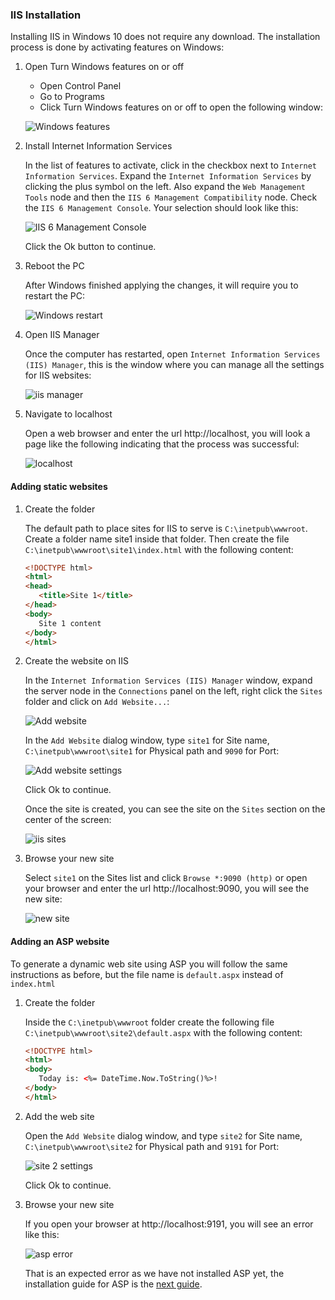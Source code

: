 
### IIS Installation

Installing IIS in Windows 10 does not require any download. The installation process is done by activating features on Windows:

1. Open Turn Windows features on or off

   * Open Control Panel
   * Go to Programs
   * Click Turn Windows features on or off to open the following window:

   ![Windows features](images/iis1.png)

2. Install Internet Information Services

   In the list of features to activate, click in the checkbox next to `Internet Information Services`.
   Expand the `Internet Information Services` by clicking the plus symbol on the left. Also expand the `Web Management Tools` node and then the `IIS 6 Management Compatibility` node.
   Check the `IIS 6 Management Console`. Your selection should look like this:

   ![IIS 6 Management Console](images/iis2.png)

   Click the Ok button to continue.
   
3. Reboot the PC

   After Windows finished applying the changes, it will require you to restart the PC:

   ![Windows restart](images/iis3.png)

4. Open IIS Manager

   Once the computer has restarted, open `Internet Information Services (IIS) Manager`, this is the window where you can manage all the settings for IIS websites:

   ![iis manager](images/iis4.png)


5. Navigate to localhost

   Open a web browser and enter the url http://localhost, you will look a page like the following indicating that the process was successful:

   ![localhost](images/iis5.png)

#### Adding static websites

1. Create the folder

   The default path to place sites for IIS to serve is `C:\inetpub\wwwroot`. Create a folder name site1 inside that folder. Then create the file `C:\inetpub\wwwroot\site1\index.html` with the following content:
   
   ```html
   <!DOCTYPE html>
   <html>
   <head>
      <title>Site 1</title>
   </head>
   <body>
      Site 1 content
   </body>
   </html>
   ```

2. Create the website on IIS

   In the `Internet Information Services (IIS) Manager` window, expand the server node in the `Connections` panel on the left, right click the `Sites` folder and click on `Add Website...`:

   ![Add website](images/iis6.png)

   In the `Add Website` dialog window, type `site1` for Site name, `C:\inetpub\wwwroot\site1` for Physical path and `9090` for Port:

   ![Add website settings](images/iis7.png)

   Click Ok to continue.

   Once the site is created, you can see the site on the `Sites` section on the center of the screen:

   ![iis sites](images/iis8.png)

3. Browse your new site

   Select `site1` on the Sites list and click `Browse *:9090 (http)` or open your browser and enter the url http://localhost:9090, you will see the new site:

   ![new site](images/iis9.png)

#### Adding an ASP website

To generate a dynamic web site using ASP you will follow the same instructions as before, but the file name is `default.aspx` instead of `index.html`

1. Create the folder
   
   Inside the `C:\inetpub\wwwroot` folder create the following file `C:\inetpub\wwwroot\site2\default.aspx` with the following content:

   ```aspx
   <!DOCTYPE html>
   <html>
   <body>
      Today is: <%= DateTime.Now.ToString()%>!
   </body>
   </html>
   ```

2. Add the web site

   Open the `Add Website` dialog window, and type `site2` for Site name, `C:\inetpub\wwwroot\site2` for Physical path and `9191` for Port:
    
   ![site 2 settings](images/iis10.png)

   Click Ok to continue.

3. Browse your new site

   If you open your browser at http://localhost:9191, you will see an error like this:

   ![asp error](images/iis11.png)

   That is an expected error as we have not installed ASP yet, the installation guide for ASP is the [next guide](asp.md).

   
